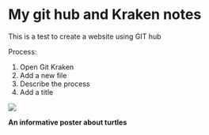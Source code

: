 # My git hub and Kraken notes
This is a test to create a website using GIT hub

Process:
1. Open Git Kraken
2. Add a new file 
3. Describe the process
4. Add a title

![](https://www.thesprucepets.com/thmb/VmvJydcSsmVVx53GxugVm31T6G0=/1500x0/filters:no_upscale():strip_icc()/Pet_Aquatic_Turtles_1237254_v2-5bb2624f4cedfd00269131a1.png)

**An informative poster about turtles**
